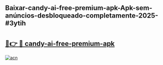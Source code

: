 ## Baixar-candy-ai-free-premium-apk-Apk-sem-anúncios-desbloqueado-completamente-2025-#3ytih

# <h2><a href="https://ainizakaria.my?title=candy-ai-free-premium-apk&ref=22M">🔗👉 🔴 candy-ai-free-premium-apk</a></h2>

[![acn](https://github.com/user-attachments/assets/0f9c940e-d8b0-45ae-aac7-cd30a18b3e1c)](https://ainizakaria.my?title=candy-ai-free-premium-apk&ref=22M)

